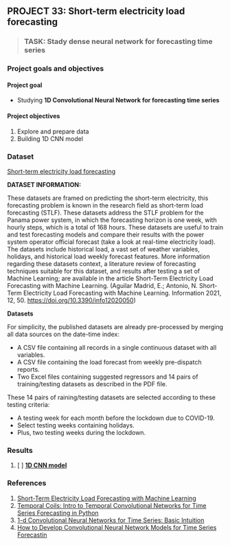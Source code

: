 ## PROJECT 33: Short-term electricity load forecasting

> ### TASK: Stady dense neural network for forecasting time series


### Project goals and objectives

#### Project goal

- Studying **1D Convolutional Neural Network for forecasting time series**

#### Project objectives

1. Explore and prepare data 
2. Building 1D CNN model

### Dataset

[Short-term electricity load forecasting](https://www.kaggle.com/ernestojaguilar/shortterm-electricity-load-forecasting-panama)

**DATASET INFORMATION:**

These datasets are framed on predicting the short-term electricity, this forecasting problem is known in the research field as short-term load forecasting (STLF). These datasets address the STLF problem for the Panama power system, in which the forecasting horizon is one week, with hourly steps, which is a total of 168 hours. These datasets are useful to train and test forecasting models and compare their results with the power system operator official forecast (take a look at real-time electricity load). The datasets include historical load, a vast set of weather variables, holidays, and historical load weekly forecast features. More information regarding these datasets context, a literature review of forecasting techniques suitable for this dataset, and results after testing a set of Machine Learning; are available in the article Short-Term Electricity Load Forecasting with Machine Learning. (Aguilar Madrid, E.; Antonio, N. Short-Term Electricity Load Forecasting with Machine Learning. Information 2021, 12, 50. https://doi.org/10.3390/info12020050)

**Datasets**

For simplicity, the published datasets are already pre-processed by merging all data sources on the date-time index:

- A CSV file containing all records in a single continuous dataset with all variables.
- A CSV file containing the load forecast from weekly pre-dispatch reports.
- Two Excel files containing suggested regressors and 14 pairs of training/testing datasets as described in the PDF file.

These 14 pairs of raining/testing datasets are selected according to these testing criteria:

- A testing week for each month before the lockdown due to COVID-19.
- Select testing weeks containing holidays.
- Plus, two testing weeks during the lockdown.


### Results

1. [ ] [**1D CNN model**]()


### References

1. [Short-Term Electricity Load Forecasting with Machine Learning](https://www.mdpi.com/2078-2489/12/2/50/htm)
2. [Temporal Coils: Intro to Temporal Convolutional Networks for Time Series Forecasting in Python](https://towardsdatascience.com/temporal-coils-intro-to-temporal-convolutional-networks-for-time-series-forecasting-in-python-5907c04febc6)
3. [1-d Convolutional Neural Networks for Time Series: Basic Intuition](https://boostedml.com/2020/04/1-d-convolutional-neural-networks-for-time-series-basic-intuition.html)
4. [How to Develop Convolutional Neural Network Models for Time Series Forecastin](https://machinelearningmastery.com/how-to-develop-convolutional-neural-network-models-for-time-series-forecasting/)
